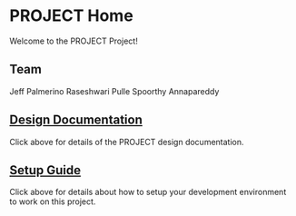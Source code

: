 # PROJECT Home

Welcome to the PROJECT Project!

## Team

Jeff Palmerino
Raseshwari Pulle
Spoorthy Annapareddy

## [Design Documentation](DesignDoc)

Click above for details of the PROJECT design documentation.

## [Setup Guide](SetupGuide)

Click above for details about how to setup your development environment to work on this project.
